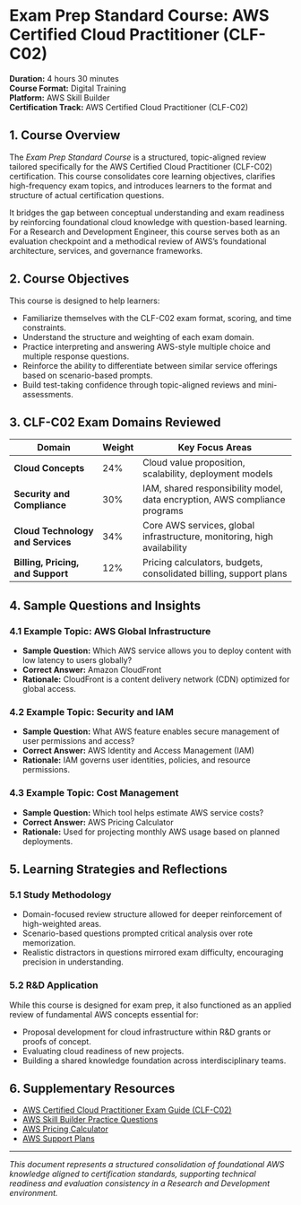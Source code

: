 # Exam Prep Standard Course: AWS Certified Cloud Practitioner (CLF-C02)  
**Duration:** 4 hours 30 minutes  
**Course Format:** Digital Training  
**Platform:** AWS Skill Builder  
**Certification Track:** AWS Certified Cloud Practitioner (CLF-C02)

## 1. Course Overview

The *Exam Prep Standard Course* is a structured, topic-aligned review tailored specifically for the AWS Certified Cloud Practitioner (CLF-C02) certification. This course consolidates core learning objectives, clarifies high-frequency exam topics, and introduces learners to the format and structure of actual certification questions.

It bridges the gap between conceptual understanding and exam readiness by reinforcing foundational cloud knowledge with question-based learning. For a Research and Development Engineer, this course serves both as an evaluation checkpoint and a methodical review of AWS’s foundational architecture, services, and governance frameworks.

## 2. Course Objectives

This course is designed to help learners:

- Familiarize themselves with the CLF-C02 exam format, scoring, and time constraints.
- Understand the structure and weighting of each exam domain.
- Practice interpreting and answering AWS-style multiple choice and multiple response questions.
- Reinforce the ability to differentiate between similar service offerings based on scenario-based prompts.
- Build test-taking confidence through topic-aligned reviews and mini-assessments.

## 3. CLF-C02 Exam Domains Reviewed

| Domain                                 | Weight   | Key Focus Areas                                                             |
|----------------------------------------|----------|------------------------------------------------------------------------------|
| **Cloud Concepts**                     | 24%      | Cloud value proposition, scalability, deployment models                     |
| **Security and Compliance**           | 30%      | IAM, shared responsibility model, data encryption, AWS compliance programs |
| **Cloud Technology and Services**     | 34%      | Core AWS services, global infrastructure, monitoring, high availability     |
| **Billing, Pricing, and Support**     | 12%      | Pricing calculators, budgets, consolidated billing, support plans          |

## 4. Sample Questions and Insights

### 4.1 Example Topic: AWS Global Infrastructure

- **Sample Question:** Which AWS service allows you to deploy content with low latency to users globally?
- **Correct Answer:** Amazon CloudFront
- **Rationale:** CloudFront is a content delivery network (CDN) optimized for global access.

### 4.2 Example Topic: Security and IAM

- **Sample Question:** What AWS feature enables secure management of user permissions and access?
- **Correct Answer:** AWS Identity and Access Management (IAM)
- **Rationale:** IAM governs user identities, policies, and resource permissions.

### 4.3 Example Topic: Cost Management

- **Sample Question:** Which tool helps estimate AWS service costs?
- **Correct Answer:** AWS Pricing Calculator
- **Rationale:** Used for projecting monthly AWS usage based on planned deployments.

## 5. Learning Strategies and Reflections

### 5.1 Study Methodology

- Domain-focused review structure allowed for deeper reinforcement of high-weighted areas.
- Scenario-based questions prompted critical analysis over rote memorization.
- Realistic distractors in questions mirrored exam difficulty, encouraging precision in understanding.

### 5.2 R&D Application

While this course is designed for exam prep, it also functioned as an applied review of fundamental AWS concepts essential for:

- Proposal development for cloud infrastructure within R&D grants or proofs of concept.
- Evaluating cloud readiness of new projects.
- Building a shared knowledge foundation across interdisciplinary teams.

## 6. Supplementary Resources

- [AWS Certified Cloud Practitioner Exam Guide (CLF-C02)](https://d1.awsstatic.com/training-and-certification/docs-cloud-practitioner/AWS-Certified-Cloud-Practitioner_Exam-Guide.pdf)
- [AWS Skill Builder Practice Questions](https://explore.skillbuilder.aws/learn/course/external/view/elearning/13100/aws-certified-cloud-practitioner-official-practice-question-set)
- [AWS Pricing Calculator](https://calculator.aws.amazon.com/)
- [AWS Support Plans](https://aws.amazon.com/premiumsupport/plans/)



---

*This document represents a structured consolidation of foundational AWS knowledge aligned to certification standards, supporting technical readiness and evaluation consistency in a Research and Development environment.*
